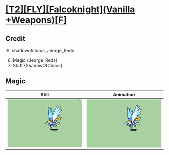 # [\[T2\]\[FLY\]\[Falcoknight\]\(Vanilla +Weapons\)\[F\]](../)

## Credit

IS, shadowofchaos, Jeorge_Reds

6. Magic {Jeorge_Reds}
7. Staff {ShadowOfChaos}
	
## Magic

| Still | Animation |
| :---: | :-------: |
| ![Magic still](./Magic_000.png) | ![Magic animation](./Magic.gif) |
